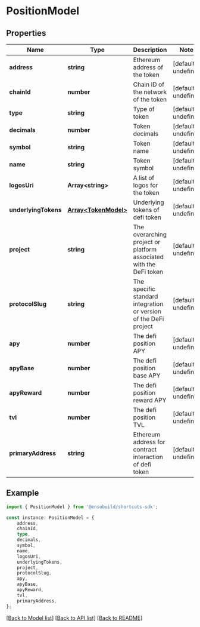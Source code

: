# PositionModel


## Properties

Name | Type | Description | Notes
------------ | ------------- | ------------- | -------------
**address** | **string** | Ethereum address of the token | [default to undefined]
**chainId** | **number** | Chain ID of the network of the token | [default to undefined]
**type** | **string** | Type of token | [default to undefined]
**decimals** | **number** | Token decimals | [default to undefined]
**symbol** | **string** | Token name | [default to undefined]
**name** | **string** | Token symbol | [default to undefined]
**logosUri** | **Array&lt;string&gt;** | A list of logos for the token | [default to undefined]
**underlyingTokens** | [**Array&lt;TokenModel&gt;**](TokenModel.md) | Underlying tokens of defi token | [default to undefined]
**project** | **string** | The overarching project or platform associated with the DeFi token | [default to undefined]
**protocolSlug** | **string** | The specific standard integration or version of the DeFi project | [default to undefined]
**apy** | **number** | The defi position APY | [default to undefined]
**apyBase** | **number** | The defi position base APY | [default to undefined]
**apyReward** | **number** | The defi position reward APY | [default to undefined]
**tvl** | **number** | The defi position TVL | [default to undefined]
**primaryAddress** | **string** | Ethereum address for contract interaction of defi token | [default to undefined]

## Example

```typescript
import { PositionModel } from '@ensobuild/shortcuts-sdk';

const instance: PositionModel = {
    address,
    chainId,
    type,
    decimals,
    symbol,
    name,
    logosUri,
    underlyingTokens,
    project,
    protocolSlug,
    apy,
    apyBase,
    apyReward,
    tvl,
    primaryAddress,
};
```

[[Back to Model list]](../README.md#documentation-for-models) [[Back to API list]](../README.md#documentation-for-api-endpoints) [[Back to README]](../README.md)
